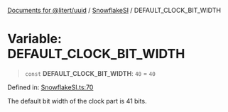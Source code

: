 [Documents for @litert/uuid](../../index.md) / [SnowflakeSI](../index.md) / DEFAULT\_CLOCK\_BIT\_WIDTH

# Variable: DEFAULT\_CLOCK\_BIT\_WIDTH

> `const` **DEFAULT\_CLOCK\_BIT\_WIDTH**: `40` = `40`

Defined in: [SnowflakeSI.ts:70](https://github.com/litert/uuid.js/blob/master/src/lib/SnowflakeSI.ts#L70)

The default bit width of the clock part is 41 bits.
